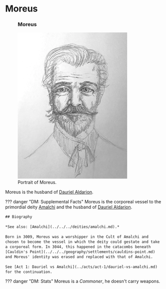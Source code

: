 # Moreus

<figure class="infobox right">
  <h3>Moreus</h3>
  <a href="/assets/images/moreus-full.png">
    <img src="/assets/images/moreus-tiny.png" />
  </a>
  <figcaption>
    Portrait of Moreus.
  </figcaption>
</figure>

Moreus is the husband of [Dauriel Aldarion](dauriel-aldarion.md).

??? danger "DM: Supplemental Facts"
    Moreus is the corporeal vessel to the primordial deity [Amalchi](../../../deities/amalchi.md) and the husband of [Dauriel Aldarion](dauriel-aldarion.md).

    ## Biography

    *See also: [Amalchi](../../../deities/amalchi.md).*

    Born in 3009, Moreus was a worshipper in the Cult of Amalchi and chosen to become the vessel in which the deity could gestate and take a corporeal form. In 3044, this happened in the catacombs beneath [Cauldin's Point](../../../geography/settlements/cauldins-point.md) and Moreus' identity was erased and replaced with that of Amalchi.

    See [Act 1: Dauriel vs Amalchi](../acts/act-1/dauriel-vs-amalchi.md) for the continuation.

??? danger "DM: Stats"
    Moreus is a *Commoner*, he doesn't carry weapons.
